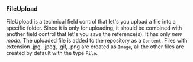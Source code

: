 ### FileUpload

FileUpload is a technical field control that let's you upload a file into a specific folder. Since it is only for uploading, it should be combined with another field control that let's you save the reference(s). It has only *new mode*.
The uploaded file is added to the repository as a ```Content```. Files with extension .jpg, .jpeg, .gif, .png are created as ```Image```, all the other files are created by default with the type ```File```.